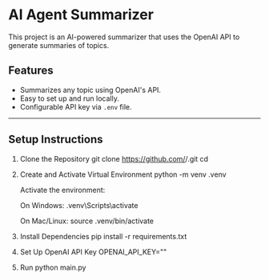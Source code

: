 # AI Agent Summarizer

This project is an AI-powered summarizer that uses the OpenAI API to generate summaries of topics.

## Features
- Summarizes any topic using OpenAI's API.
- Easy to set up and run locally.
- Configurable API key via `.env` file.

---------------------------------------------------------

## **Setup Instructions**

1. Clone the Repository
  git clone https://github.com/<your-username>/<repo-name>.git
  cd <repo-name>

2. Create and Activate Virtual Environment
  python -m venv .venv

    Activate the environment:
   
    On Windows:
    .venv\Scripts\activate
   
    On Mac/Linux:
    source .venv/bin/activate

4. Install Dependencies
  pip install -r requirements.txt

5. Set Up OpenAI API Key
   OPENAI_API_KEY=""

6. Run
   python main.py
